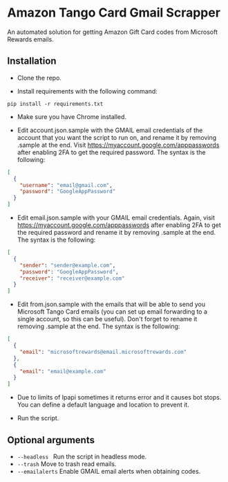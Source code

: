 # Amazon Tango Card Gmail Scrapper

An automated solution for getting Amazon Gift Card codes from Microsoft Rewards emails.

## Installation

- Clone the repo.

- Install requirements with the following command:

```
pip install -r requirements.txt
```

- Make sure you have Chrome installed.

- Edit account.json.sample with the GMAIL email credentials of the account that you want the script to run on, and rename it by removing .sample at the end. Visit https://myaccount.google.com/apppasswords after enabling 2FA to get the required password. The syntax is the following:

```json
[
  {
    "username": "email@gmail.com",
    "password": "GoogleAppPassword"
  }
]
```

- Edit email.json.sample with your GMAIL email credentials. Again, visit https://myaccount.google.com/apppasswords after enabling 2FA to get the required password and rename it by removing .sample at the end. The syntax is the following:

```json
[
  {
    "sender": "sender@example.com",
    "password": "GoogleAppPassword",
    "receiver": "receiver@example.com"
  }
]
```

- Edit from.json.sample with the emails that will be able to send you Microsoft Tango Card emails (you can set up email forwarding to a single account, so this can be useful). Don't forget to rename it removing .sample at the end. The syntax is the following:

```json
[
  {
    "email": "microsoftrewards@email.microsoftrewards.com"
  },
  {
    "email": "email@example.com"
  }
]
```

- Due to limits of Ipapi sometimes it returns error and it causes bot stops. You can define a default language and location to prevent it.

- Run the script.

## Optional arguments

- `--headless ` Run the script in headless mode.
- `--trash` Move to trash read emails.
- `--emailalerts` Enable GMAIL email alerts when obtaining codes.
